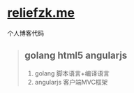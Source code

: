 <a href="http://reliefzk.me" target="_blank">reliefzk.me</a>
======
个人博客代码
> ## golang html5 angularjs
> 
> 1.   golang 脚本语言+编译语言
> 2.   angularjs 客户端MVC框架
